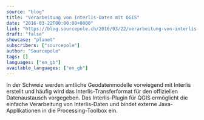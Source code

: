 ```yaml
---
source: "blog"
title: "Verarbeitung von Interlis-Daten mit QGIS"
date: "2016-03-22T00:00:00+0000"
link: "https://blog.sourcepole.ch/2016/03/22/verarbeitung-von-interlis-daten-mit-qgis/"
draft: "false"
showcase: "planet"
subscribers: ["sourcepole"]
author: "Sourcepole"
tags: []
languages: ["en_gb"]
available_languages: ["en_gb"]
---
```


<p>In der Schweiz werden amtliche Geodatenmodelle vorwiegend mit Interlis erstellt und häufig wird das Interlis-Transferformat für den offiziellen Datenaustausch vorgegeben. Das Interlis-Plugin für QGIS ermöglicht die einfache Verarbeitung von Interlis-Daten und bindet externe Java-Applikationen in die Processing-Toolbox ein.</p>
